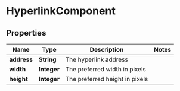 
# HyperlinkComponent

## Properties
Name | Type | Description | Notes
------------ | ------------- | ------------- | -------------
**address** | **String** | The hyperlink address | 
**width** | **Integer** | The preferred width in pixels | 
**height** | **Integer** | The preferred height in pixels | 



